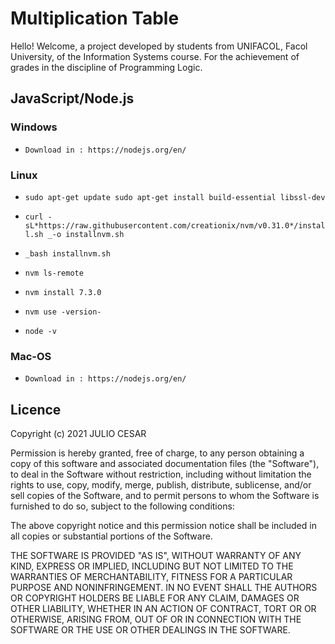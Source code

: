 # Multiplication Table

Hello! Welcome, a project developed by students from UNIFACOL, Facol University, of the Information Systems course. For the achievement of grades in the discipline of Programming Logic.


## JavaScript/Node.js


### Windows 

- ``Download in : https://nodejs.org/en/``

### Linux

- ``sudo apt-get update sudo apt-get install build-essential libssl-dev``

- ``curl -sL*https://raw.githubusercontent.com/creationix/nvm/v0.31.0*/install.sh _-o installnvm.sh``

- ``_bash installnvm.sh``

- ``nvm ls-remote``

- ``nvm install 7.3.0``

- ``nvm use -version-``

- ``node -v``

### Mac-OS

- ``Download in : https://nodejs.org/en/``

## Licence

Copyright (c) 2021 JULIO CESAR

Permission is hereby granted, free of charge, to any person obtaining a copy of this software and associated documentation files (the "Software"), to deal in the Software without restriction, including without limitation the rights to use, copy, modify, merge, publish, distribute, sublicense, and/or sell copies of the Software, and to permit persons to whom the Software is furnished to do so, subject to the following conditions:

The above copyright notice and this permission notice shall be included in all copies or substantial portions of the Software.

THE SOFTWARE IS PROVIDED "AS IS", WITHOUT WARRANTY OF ANY KIND, EXPRESS OR IMPLIED, INCLUDING BUT NOT LIMITED TO THE WARRANTIES OF MERCHANTABILITY, FITNESS FOR A PARTICULAR PURPOSE AND NONINFRINGEMENT. IN NO EVENT SHALL THE AUTHORS OR COPYRIGHT HOLDERS BE LIABLE FOR ANY CLAIM, DAMAGES OR OTHER LIABILITY, WHETHER IN AN ACTION OF CONTRACT, TORT OR OR OTHERWISE, ARISING FROM, OUT OF OR IN CONNECTION WITH THE SOFTWARE OR THE USE OR OTHER DEALINGS IN THE SOFTWARE.
